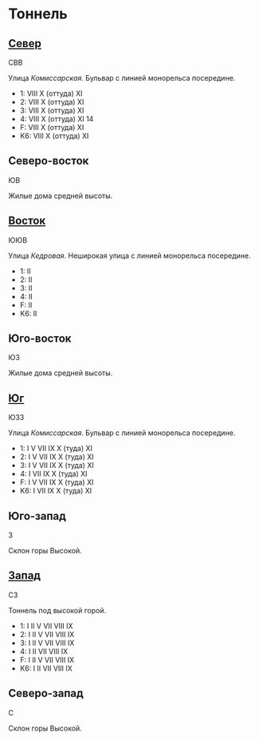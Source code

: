 # Тоннель

## [Север](./10560067.md)

СВВ

Улица *Комиссарская*.
Бульвар с линией монорельса посередине.

* 1:    VIII    X (оттуда)  XI
* 2:    VIII    X (оттуда)  XI
* 3:    VIII    X (оттуда)  XI
* 4:    VIII    X (оттуда)  XI  14
* F:    VIII    X (оттуда)  XI
* K6:   VIII    X (оттуда)  XI

## Северо-восток

ЮВ

Жилые дома средней высоты.

## [Восток](./10565070.md)

ЮЮВ

Улица *Кедровая*.
Неширокая улица с линией монорельса посередине.

* 1:    II
* 2:    II
* 3:    II
* 4:    II
* F:    II
* K6:   II

## Юго-восток

ЮЗ

Жилые дома средней высоты.

## [Юг](./560080.md)

ЮЗЗ

Улица *Комиссарская*.
Бульвар с линией монорельса посередине.

* 1:    I   V   VII IX  X (туда)    XI
* 2:    I   V   VII IX  X (туда)    XI
* 3:    I   V   VII IX  X (туда)    XI
* 4:    I   VII IX  X (туда)    XI
* F:    I   V   VII IX  X (туда)    XI
* K6:   I   VII IX  X (туда)    XI

## Юго-запад

З

Склон горы Высокой.

## [Запад](./10550070.md)

СЗ

Тоннель под высокой горой.

* 1:    I   II  V   VII VIII    IX
* 2:    I   II  V   VII VIII    IX
* 3:    I   II  V   VII VIII    IX
* 4:    I   II  VII VIII    IX
* F:    I   II  V   VII VIII    IX
* K6:   I   II  VII VIII    IX

## Северо-запад

С

Склон горы Высокой.
